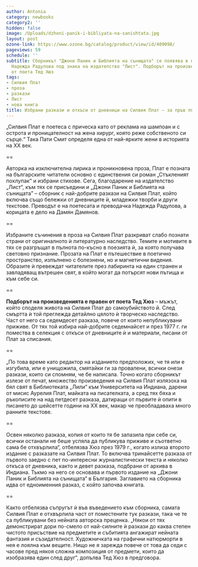 ```yaml
---
author: Antonia
category: newbooks
category2: ''
hidden: false
image: /Uploads/dzhoni-panik-i-bibliyata-na-sanishtata.jpg
layout: post
ozone-link: https://www.ozone.bg/catalog/product/view/id/409098/
pageviews: 59
schedule: ''
subtitle: Сборникът "Джони Паник и Библията на сънищата" се появява в превод на поетесата
  Надежда Радулова под знака на издателство "Лист". Подборът на произведенията е правен
  от поета Тед Хюз
tags:
- Силвия Плат
- проза
- разкази
- Лист
- нова книга
title: Избрани разкази и откъси от дневници на Силвия Плат – за пръв път на блгарски
---
```


„Силвия Плат е поетеса с прическа като от реклама на шампоан и с острота и проницателност на жена хирург, която реже собственото си сърце.“ Така Пати Смит определя една от най-ярките жени в историята на ХХ век. 

\==

Авторка на изключителна лирика и проникновена проза, Плат е позната на българските читатели основно с единствения си роман „Стъкленият похлупак“ и избрани стихове. Сега, благодарение на издателство „Лист“, към тях се присъедини и „Джони Паник и Библията на сънищата” – сборник с най-добрите разкази на Силвия Плат, който включва също бележки от дневниците ѝ, младежки творби и други текстове. Преводът е на поетесата и преводачка Надежда Радулова, а корицата е дело на Дамян Дамянов.

\==

Избраните съчинения в проза на Силвия Плат разкриват слабо познати страни от оригиналното ѝ литературно наследство. Темите и мотивите в тях се разгръщат в пълнота по-късно в поезията ѝ, за която получава световно признание. Прозата на Плат е пътешествие в поетично пространство, изпълнено с болезнени, но и магнетични видения. Образите ѝ превеждат читателите през лабиринта на един странен и завладяващ вътрешен свят, в който могат да потърсят нови пътища и към себе си.

\==

**Подборът на произведенията е правен от поета Тед Хюз** – мъжът, който споделя живота на Силвия Плат до самоубийството й. След смъртта ѝ той преглежда детайлно цялото ѝ творческо наследство. Част от него са седемдесет разказа, повече от които непубликувани приживе. От тях той избира най-добрите седемнайсет и през 1977 г. ги помества в селекция с откъси от дневниците ѝ и материали, писани от Плат за списания. 

\==

„По това време като редактор на изданието предположих, че тя или е изгубила, или е унищожила, смятайки ги за провалени, всички онези разкази, които си спомням, че бе написала. Точно когато сборникът излезе от печат, множество произведения на Силвия Плат излязоха на бял свят в Библиотеката „Лили“ към Университета на Индиана, дарени от мисис Аурелия Плат, майката на писателката, а сред тях бяха и ръкописите на над петдесет разказа, датиращи от първите ѝ опити в писането до шейсетте години на XX век, макар че преобладаваха много ранните текстове. 

\==

Освен няколко разказа, копия от които тя бе запазила при себе си, всички останали не беше успяла да публикува приживе и съответно сама бе отхвърлила“, отбелязва Хюз през 1979 г., когато излиза второто издание с разказате на Силвия Плат. То включва тринайсетте разказа от първото заедно с пет по-интересни журналистически текста и няколко откъса от дневника, както и девет разказа, подбрани от архива в Индиана. Тъкмо на него се основава и първото издание на „Джони Паник и Библията на сънищата“ в България. Заглавието на сборника идва от едноименния разказ, с който започва книгата.

\==

Както отбелязва съпругът ѝ във въведението към сборника, самата Силвия Плат е отхвърлила част от поместените тук разкази, така че те са публикувани без нейната авторска преценка. „Някои от тях демонстрират дори по-смело от най-силните ѝ разкази до каква степен чистото присъствие на предметите и събитията ангажират нейната фантазия и съзидателност. Художничката на графични натюрморти в нея е лоялна към вещите. Нищо не я зарежда повече от това да седи с часове пред някоя сложна композиция от предмети, които да изобразява един след друг“, допълва Тед Хюз в предговора.
